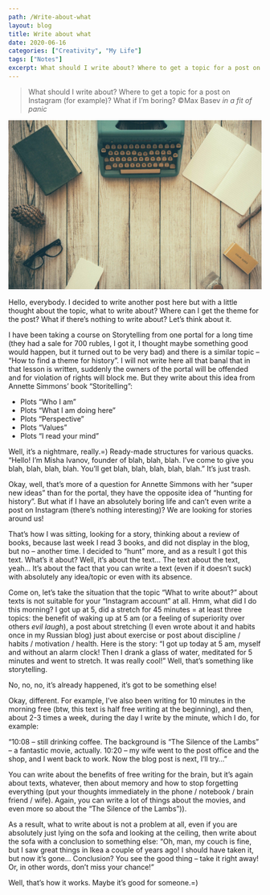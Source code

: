```yaml
---
path: /Write-about-what
layout: blog
title: Write about what
date: 2020-06-16
categories: ["Creativity", "My Life"]
tags: ["Notes"]
excerpt: What should I write about? Where to get a topic for a post on Instagram (for example)? What if I’m boring?
---
```


> What should I write about? Where to get a topic for a post on Instagram (for example)? What if I’m boring?
> ©Max Basev _in a fit of panic_

![Write about what](../../images/uploads/016-Typewriter.jpg "Write about what")

Hello, everybody. I decided to write another post here but with a little thought about the topic, what to write about? Where can I get the theme for the post? What if there’s nothing to write about? Let’s think about it.

I have been taking a course on Storytelling from one portal for a long time (they had a sale for 700 rubles, I got it, I thought maybe something good would happen, but it turned out to be very bad) and there is a similar topic – “How to find a theme for history”. I will not write here all that banal that in that lesson is written, suddenly the owners of the portal will be offended and for violation of rights will block me. But they write about this idea from Annette Simmons’ book “Storitelling”:

- Plots “Who I am”
- Plots “What I am doing here”
- Plots “Perspective”
- Plots “Values”
- Plots “I read your mind”

Well, it’s a nightmare, really.=) Ready-made structures for various quacks. “Hello! I’m Misha Ivanov, founder of blah, blah, blah. I’ve come to give you blah, blah, blah, blah. You’ll get blah, blah, blah, blah, blah.”
It’s just trash.

Okay, well, that’s more of a question for Annette Simmons with her “super new ideas” than for the portal, they have the opposite idea of “hunting for history”. But what if I have an absolutely boring life and can’t even write a post on Instagram (there’s nothing interesting)? We are looking for stories around us!

That’s how I was sitting, looking for a story, thinking about a review of books, because last week I read 3 books, and did not display in the blog, but no – another time. I decided to “hunt” more, and as a result I got this text. What’s it about? Well, it’s about the text… The text about the text, yeah… It’s about the fact that you can write a text (even if it doesn’t suck) with absolutely any idea/topic or even with its absence.

Come on, let’s take the situation that the topic “What to write about?” about texts is not suitable for your “Instagram account” at all. Hmm, what did I do this morning? I got up at 5, did a stretch for 45 minutes = at least three topics: the benefit of waking up at 5 am (or a feeling of superiority over others _evil laugh_), a post about stretching (I even wrote about it and habits once in my Russian blog) just about exercise or post about discipline / habits / motivation / health. Here is the story: “I got up today at 5 am, myself and without an alarm clock! Then I drank a glass of water, meditated for 5 minutes and went to stretch. It was really cool!” Well, that’s something like storytelling.

No, no, no, it’s already happened, it’s got to be something else!

Okay, different. For example, I’ve also been writing for 10 minutes in the morning free (btw, this text is half free writing at the beginning), and then, about 2-3 times a week, during the day I write by the minute, which I do, for example:

“10:08 – still drinking coffee. The background is “The Silence of the Lambs” – a fantastic movie, actually.
10:20 – my wife went to the post office and the shop, and I went back to work. Now the blog post is next, I’ll try…”

You can write about the benefits of free writing for the brain, but it’s again about texts, whatever, then about memory and how to stop forgetting everything (put your thoughts immediately in the phone / notebook / brain friend / wife). Again, you can write a lot of things about the movies, and even more so about the “The Silence of the Lambs”)).

As a result, what to write about is not a problem at all, even if you are absolutely just lying on the sofa and looking at the ceiling, then write about the sofa with a conclusion to something else:
“Oh, man, my couch is fine, but I saw great things in Ikea a couple of years ago! I should have taken it, but now it’s gone… Conclusion? You see the good thing – take it right away! Or, in other words, don’t miss your chance!”

Well, that’s how it works. Maybe it’s good for someone.=)
